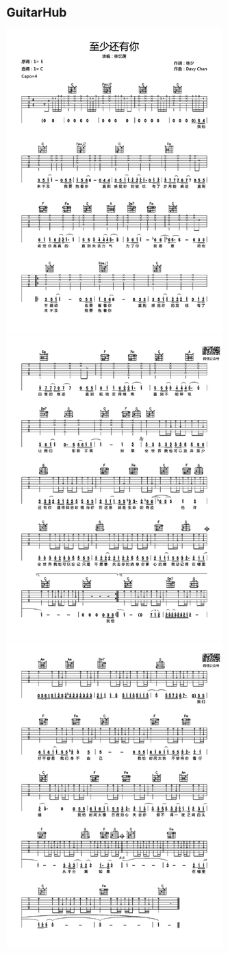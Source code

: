 # GuitarHub

![林忆莲《至少还有你》吉他谱_C调高清版_0](./林忆莲《至少还有你》吉他谱_C调高清版_0.jpg)
![林忆莲《至少还有你》吉他谱_C调高清版_1](./林忆莲《至少还有你》吉他谱_C调高清版_1.jpg)
![林忆莲《至少还有你》吉他谱_C调高清版_2](./林忆莲《至少还有你》吉他谱_C调高清版_2.jpg)
